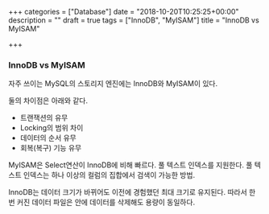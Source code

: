 +++
categories = ["Database"]
date = "2018-10-20T10:25:25+00:00"
description = ""
draft = true
tags = ["InnoDB", "MyISAM"]
title = "InnoDB vs MyISAM"

+++
### InnoDB vs MyISAM

자주 쓰이는 MySQL의 스토리지 엔진에는 InnoDB와 MyISAM이 있다.

둘의 차이점은 아래와 같다.

* 트랜잭션의 유무
* Locking의 범위 차이
* 데이터의 순서 유무
* 회복(복구) 기능 유무

MyISAM은 Select연산이 InnoDB에 비해 빠르다. 풀 텍스트 인덱스를 지원한다. 풀 텍스트 인덱스는 하나 이상의 컬럼의 집합에서 검색이 가능한 방법.

InnoDB는 데이터 크기가 바뀌어도 이전에 경험했던 최대 크기로 유지된다. 따라서 한 번 커진 데이터 파일은 안에 데이터를 삭제해도 용량이 동일하다.